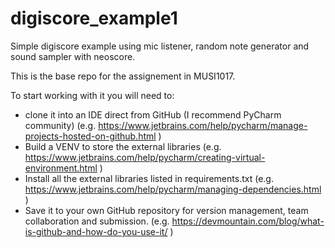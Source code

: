 # digiscore_example1
Simple digiscore example using mic listener, random note generator and sound sampler with neoscore.

This is the base repo for the assignement in MUSI1017.

To start working with it you will need to:

- clone it into an IDE direct from GitHub (I recommend PyCharm community) (e.g. https://www.jetbrains.com/help/pycharm/manage-projects-hosted-on-github.html )
- Build a VENV to store the external libraries (e.g. https://www.jetbrains.com/help/pycharm/creating-virtual-environment.html )
- Install all the external libraries listed in requirements.txt (e.g. https://www.jetbrains.com/help/pycharm/managing-dependencies.html )
- Save it to your own GitHub repository for version management, team collaboration and submission. (e.g. https://devmountain.com/blog/what-is-github-and-how-do-you-use-it/ )




